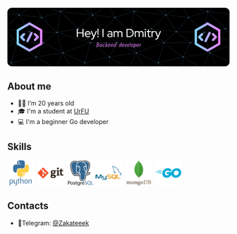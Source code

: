 ![Header](./github-header-image.png)

## About me

- 👨‍🎓 I’m 20 years old
- 🎓 I'm a student at [UrFU](https://urfu.ru/ru/)
- 💻 I'm a beginner Go developer

## Skills
<div>
    <img src="https://github.com/devicons/devicon/blob/master/icons/python/python-original-wordmark.svg" title="Python" alt="Python" width="60" heigt="60"/>&nbsp;
    <img src="https://github.com/devicons/devicon/blob/master/icons/git/git-original-wordmark.svg" title="Git" **alt="Git" width="60" height="60"/>&nbsp;
    <img src="https://github.com/devicons/devicon/blob/master/icons/postgresql/postgresql-original-wordmark.svg" title="PostgreSQL" alt="PostgreSQL" width="60" height="60"/>
    <img src="https://github.com/devicons/devicon/blob/master/icons/mysql/mysql-original-wordmark.svg" title="MySQL" alt="MySQL" width="60" height="60"/>&nbsp;
    <img src="https://github.com/devicons/devicon/blob/master/icons/mongodb/mongodb-original-wordmark.svg" title="MongoDB" alt="MongoDB" width="60" height="60"/>&nbsp;
    <img src="https://github.com/devicons/devicon/blob/master/icons/go/go-original-wordmark.svg" title="Go" alt="Go" width="60" height="60"/>&nbsp;

</div>


## Contacts
- 📱Telegram: [@Zakateeek](https://t.me/zakateeek)
